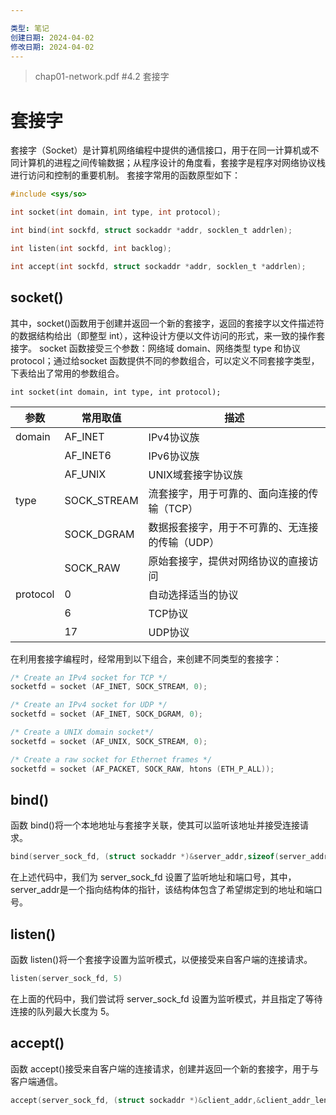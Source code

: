 ```yaml
---

类型: 笔记
创建日期: 2024-04-02
修改日期: 2024-04-02
---
```

>chap01-network.pdf #4.2 套接字
# 套接字
套接字（Socket）是计算机⽹络编程中提供的通信接⼝，⽤于在同⼀计算机或不同计算机的进程之间传输数据；从程序设计的⻆度看，套接字是程序对⽹络协议栈进⾏访问和控制的重要机制。
套接字常⽤的函数原型如下：
```c
#include <sys/so>

int socket(int domain, int type, int protocol);

int bind(int sockfd, struct sockaddr *addr, socklen_t addrlen);

int listen(int sockfd, int backlog);

int accept(int sockfd, struct sockaddr *addr, socklen_t *addrlen);
```
## socket()
其中，socket()函数⽤于创建并返回⼀个新的套接字，返回的套接字以⽂件描述符的数据结构给出（即整型 int），这种设计⽅便以⽂件访问的形式，来⼀致的操作套接字。
socket 函数接受三个参数：⽹络域 domain、⽹络类型 type 和协议 protocol；通过给socket 函数提供不同的参数组合，可以定义不同套接字类型，下表给出了常⽤的参数组合。

`int socket(int domain, int type, int protocol);`

| 参数       | 常用取值        | 描述                        |
| -------- | ----------- | ------------------------- |
| domain   | AF_INET     | IPv4协议族                   |
|          | AF_INET6    | IPv6协议族                   |
|          | AF_UNIX     | UNIX域套接字协议族               |
| type     | SOCK_STREAM | 流套接字，用于可靠的、面向连接的传输（TCP）   |
|          | SOCK_DGRAM  | 数据报套接字，用于不可靠的、无连接的传输（UDP） |
|          | SOCK_RAW    | 原始套接字，提供对网络协议的直接访问        |
| protocol | 0           | 自动选择适当的协议                 |
|          | 6           | TCP协议                     |
|          | 17          | UDP协议                     |
在利⽤套接字编程时，经常⽤到以下组合，来创建不同类型的套接字：
```c
/* Create an IPv4 socket for TCP */
socketfd = socket (AF_INET, SOCK_STREAM, 0);

/* Create an IPv4 socket for UDP */
socketfd = socket (AF_INET, SOCK_DGRAM, 0);

/* Create a UNIX domain socket*/
socketfd = socket (AF_UNIX, SOCK_STREAM, 0);

/* Create a raw socket for Ethernet frames */
socketfd = socket (AF_PACKET, SOCK_RAW, htons (ETH_P_ALL));
```
## bind()
函数 bind()将⼀个本地地址与套接字关联，使其可以监听该地址并接受连接请求。
```c
bind(server_sock_fd, (struct sockaddr *)&server_addr,sizeof(server_addr));
```
在上述代码中，我们为 server_sock_fd 设置了监听地址和端⼝号，其中，server_addr是⼀个指向结构体的指针，该结构体包含了希望绑定到的地址和端⼝号。
## listen()
函数 listen()将⼀个套接字设置为监听模式，以便接受来⾃客户端的连接请求。
```c
listen(server_sock_fd, 5)
```
在上⾯的代码中，我们尝试将 server_sock_fd 设置为监听模式，并且指定了等待连接的队列最⼤⻓度为 5。
## accept()
函数 accept()接受来⾃客户端的连接请求，创建并返回⼀个新的套接字，⽤于与客户端通信。
```c
accept(server_sock_fd, (struct sockaddr *)&client_addr,&client_addr_len))
```
